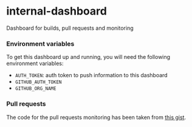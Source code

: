 # internal-dashboard
Dashboard for builds, pull requests and monitoring

### Environment variables

To get this dashboard up and running, you will need the following environment variables:

* `AUTH_TOKEN`: auth token to push information to this dashboard
* `GITHUB_AUTH_TOKEN`
* `GITHUB_ORG_NAME`

### Pull requests

The code for the pull requests monitoring has been taken from [this gist](https://gist.github.com/dragonai/9d91e0f0bc78265e8281).
